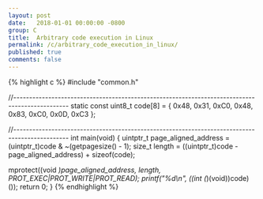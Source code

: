 ```yaml
---
layout: post
date:   2018-01-01 00:00:00 -0800
group: C
title:  Arbitrary code execution in Linux
permalink: /c/arbitrary_code_execution_in_linux/
published: true
comments: false
---
```


{% highlight c %}
#include "common.h"


//-----------------------------------------------------------------------------------------------
static const uint8_t code[8] = { 0x48, 0x31, 0xC0, 0x48, 0x83, 0xC0, 0x0D, 0xC3 };


//-----------------------------------------------------------------------------------------------
int main(void)
{
  uintptr_t page_aligned_address = (uintptr_t)code & ~(getpagesize() - 1);
  size_t length = ((uintptr_t)code - page_aligned_address) + sizeof(code);
  
  mprotect((void *)page_aligned_address, length, PROT_EXEC|PROT_WRITE|PROT_READ);
  printf("%d\n", ((int (*)(void))code)());
  return 0;
}
{% endhighlight %}

